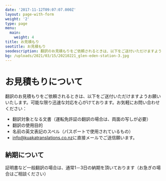 ```yaml
---
date: '2017-11-12T09:07:07.000Z'
layout: page-with-form
weight: '2'
type: page
menu:
  main:
    weight: 4
title: お見積もり
seotitle: お見積もり
seodescription: 翻訳のお見積もりをご依頼されるときは、以下をご送付いただけますようお願いいたします。
bg: /uploads/2021/03/15/20210221_glen-eden-station-3.jpg
---
```


# お見積もりについて

翻訳のお見積もりをご依頼されるときは、以下をご送付いただけますようお願いいたします。可能な限り迅速な対応を心がけております。お気軽にお問い合わせください：

* 翻訳対象となる文書（運転免許証の翻訳の場合は、両面の写しが必要）
* 翻訳の使用目的
* 名前の英文表記のスペル（パスポートで使用されているもの）
* [info@kuakatranslations.co.nz](mailto:info@kuakatranslations.co.nz)に直接メールでご送信願います。

## 納期について

証明書など一般翻訳の場合は、通常1－3日の納期を頂いております（お急ぎの場合はご相談ください）
